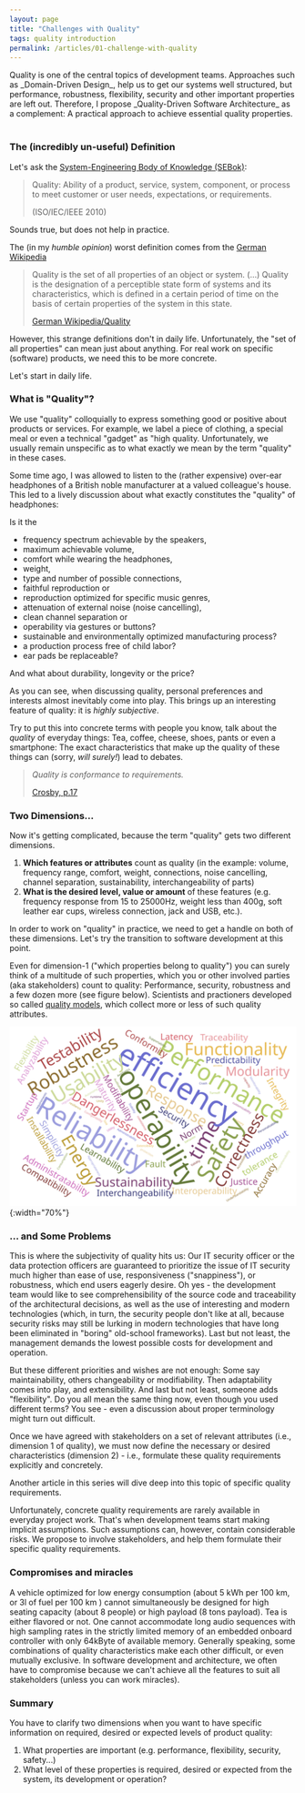 ```yaml
---
layout: page
title: "Challenges with Quality"
tags: quality introduction
permalink: /articles/01-challenge-with-quality
---
```


<div class="arc42-help" markdown="1">
Quality is one of the central topics of development teams. 
Approaches such as _Domain-Driven Design_, help us to get our systems well structured, but performance, robustness, flexibility, security and other important properties are left out. 
Therefore, I propose _Quality-Driven Software Architecture_ as a complement:
A practical approach to achieve essential quality properties.

</div><br>


### The (incredibly un-useful) Definition

Let's ask the [System-Engineering Body of Knowledge (SEBok)](https://www.sebokwiki.org/wiki/Quality_(glossary)):

>Quality: Ability of a product, service, system, component, or process to meet customer or user needs, expectations, or requirements. 
>
>(ISO/IEC/IEEE 2010)

Sounds true, but does not help in practice.

The (in my _humble opinion_) worst definition comes from the [German Wikipedia](https://de.wikipedia.org/wiki/Qualit%C3%A4t) <i class="fa-solid fa-person-circle-question"></i>

>Quality is the set of all properties of an object or system. (...) 
>Quality is the designation of a perceptible state form of systems and its characteristics, which is defined in a certain period of time on the basis of certain properties of the system in this state.
>
>[German Wikipedia/Quality](https://de.wikipedia.org/wiki/Qualit%C3%A4t)

However, this strange definitions don't in daily life.
Unfortunately, the "set of all properties" can mean just about anything. 
For real work on specific (software) products, we need this to be more concrete.

Let's start in daily life.
### What is "Quality"?

We use "quality" colloquially to express something good or positive about products or services. 
For example, we label a piece of clothing, a special meal or even a technical "gadget" as "high quality. 
Unfortunately, we usually remain unspecific as to what exactly we mean by the term "quality" in these cases.

Some time ago, I was allowed to listen to the (rather expensive) over-ear headphones of a British noble manufacturer at a valued colleague's house. 
This led to a lively discussion about what exactly constitutes the "quality" of headphones: 

Is it the
* frequency spectrum achievable by the speakers, 
* maximum achievable volume, 
* comfort while wearing the headphones, 
* weight, 
* type and number of possible connections, 
* faithful reproduction or 
* reproduction optimized for specific music genres, 
* attenuation of external noise (noise cancelling), 
* clean channel separation or 
* operability via gestures or buttons? 
* sustainable and environmentally optimized manufacturing process? 
* a production process free of child labor? 
* ear pads be replaceable? 

And what about durability, longevity or the price?

As you can see, when discussing quality, personal preferences and interests almost inevitably come into play. 
This brings up an interesting feature of quality: it is _highly subjective_.

Try to put this into concrete terms with people you know, talk about the _quality_ of everyday things: 
Tea, coffee, cheese, shoes, pants or even a smartphone: 
The exact characteristics that make up the quality of these things can (sorry, _will surely!_) lead to debates.


>_Quality is conformance to requirements._
>
>[Crosby, p.17](/references/#crosby-quality)

### Two Dimensions...

Now it's getting complicated, because the term "quality" gets two different dimensions. 

1. **Which features or attributes** count as quality (in the example: volume, frequency range, comfort, weight, connections, noise cancelling, channel separation, sustainability, interchangeability of parts)
2. **What is the desired level, value or amount** of these features (e.g. frequency response from 15 to 25000Hz, weight less than 400g, soft leather ear cups, wireless connection, jack and USB, etc.).

In order to work on "quality" in practice, we need to get a handle on both of these dimensions. 
Let's try the transition to software development at this point. 

Even for dimension-1 ("which properties belong to quality") you can surely think of a multitude of such properties, which you or other involved parties (aka stakeholders) count to quality: Performance, security, robustness and a few dozen more (see figure below). 
Scientists and practioners developed so called [quality models](/_articles/quality-models), which collect more or less of such quality attributes.


![quality terminology word cloud](/images/articles/quality-challenges/quality-terms-wordcloud.svg){:width="70%"}

###  ... and Some Problems

This is where the subjectivity of quality hits us: 
Our IT security officer or the data protection officers are guaranteed to prioritize the issue of IT security much higher than ease of use, responsiveness ("snappiness"), or robustness, which end users eagerly desire. 
Oh yes - the development team would like to see comprehensibility of the source code and traceability of the architectural decisions, as well as the use of interesting and modern technologies (which, in turn, the security people don't like at all, because security risks may still be lurking in modern technologies that have long been eliminated in "boring" old-school frameworks). 
Last but not least, the management demands the lowest possible costs for development and operation.

But these different priorities and wishes are not enough: 
Some say maintainability, others changeability or modifiability. 
Then adaptability comes into play, and extensibility. 
And last but not least, someone adds "flexibility". 
Do you all mean the same thing now, even though you used different terms? 
You see - even a discussion about proper terminology might turn out difficult. 

Once we have agreed with stakeholders on a set of relevant attributes (i.e., dimension 1 of quality), we must now define the necessary or desired characteristics (dimension 2) - i.e., formulate these quality requirements explicitly and concretely. 

Another article in this series will dive deep into this topic of specific quality requirements.

 Unfortunately, concrete quality requirements are rarely available in everyday project work.
That's when development teams start making implicit assumptions.
Such assumptions can, however, contain considerable risks.
We propose to involve stakeholders, and help them formulate their specific quality requirements.

### Compromises and miracles
A vehicle optimized for low energy consumption (about 5 kWh per 100 km, or 3l of fuel per 100 km ) cannot simultaneously be designed for high seating capacity (about 8 people) or high payload (8 tons payload). 
Tea is either flavored or not. 
One cannot accommodate long audio sequences with high sampling rates in the strictly limited memory of an embedded onboard controller with only 64kByte of available memory. 
Generally speaking, some combinations of quality characteristics make each other difficult, or even mutually exclusive. 
In software development and architecture, we often have to compromise because we can't achieve all the features to suit all stakeholders (unless you can work miracles).


### Summary
You have to clarify two dimensions when you want to have specific information on required, desired or expected levels of product quality:

1. What properties are important (e.g. performance, flexibility, security, safety...)
2. What level of these properties is required, desired or expected from the system, its development or operation?




